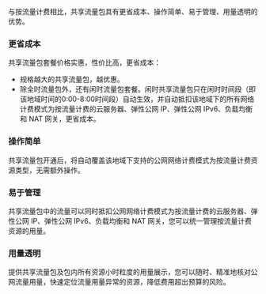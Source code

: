 与按流量计费相比，共享流量包具有更省成本、操作简单、易于管理、用量透明的优势。

### 更省成本
共享流量包套餐价格实惠，性价比高，更省成本：
- 规格越大的共享流量包，越优惠。
- 除全时流量包外，还有闲时流量包套餐。闲时共享流量包只在闲时时间段（即该地域时间的0:00-8:00时间段）自动生效，并自动抵扣该地域下的所有网络计费模式为按流量计费的云服务器、弹性公网 IP、弹性公网 IPv6、负载均衡和 NAT 网关，更省成本。

### 操作简单
共享流量包开通后，将自动覆盖该地域下支持的公网网络计费模式为按流量计费资源类型，无需额外操作。

### 易于管理
共享流量包中的流量可以同时抵扣公网网络计费模式为按流量计费的云服务器、弹性公网 IP、弹性公网 IPv6、负载均衡和 NAT 网关，您可以统一管理按流量计费资源的用量。

### 用量透明
提供共享流量包及包内所有资源小时粒度的用量展示，您可以随时、精准地核对公网流量用量，快速定位流量用量异常的资源，降低费用超出预算的风险。


